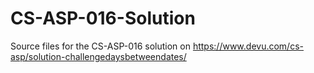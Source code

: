 # CS-ASP-016-Solution
Source files for the CS-ASP-016 solution on https://www.devu.com/cs-asp/solution-challengedaysbetweendates/
